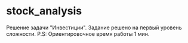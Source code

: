 # stock_analysis
Решение задачи "Инвестиции". 
Задание решено на первый уровень сложности. 
P.S: Ориентировочное время работы 1 мин. 

